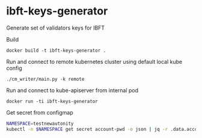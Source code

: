 # ibft-keys-generator
Generate set of validators keys for IBFT

Build
```
docker build -t ibft-keys-generator .
```
Run and connect to remote kubernetes cluster using default local kube config
```
./cm_writer/main.py -k remote
```

Run and connect to kube-apiserver from internal pod
```
docker run -ti ibft-keys-generator
```

Get secret from configmap
```bash
NAMESPACE=testnewautonity
kubectl -n $NAMESPACE get secret account-pwd -o json | jq -r .data.account.pwd | base64 --decode
```